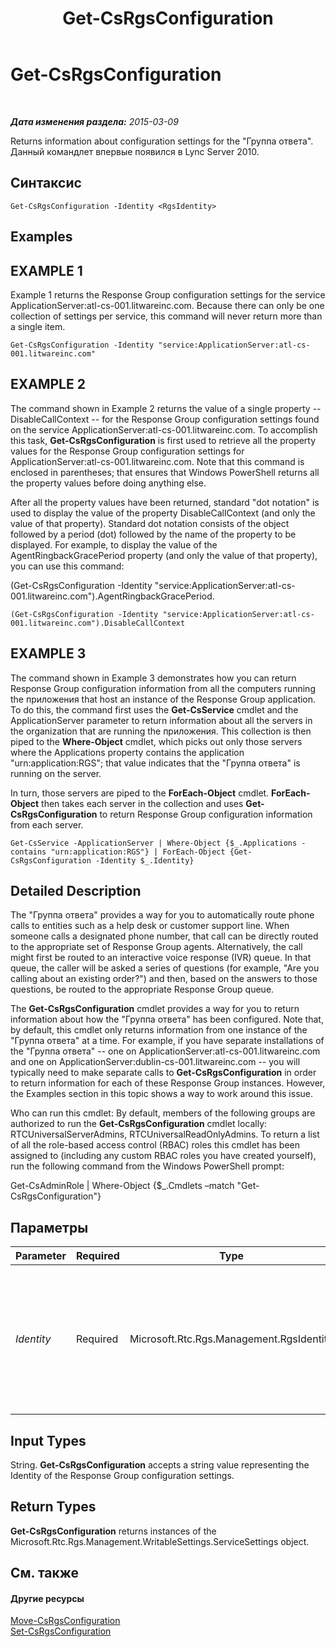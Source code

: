 ﻿---
title: Get-CsRgsConfiguration
TOCTitle: Get-CsRgsConfiguration
ms:assetid: a3667917-cfbf-47c1-8b48-e936594b5357
ms:mtpsurl: https://technet.microsoft.com/ru-ru/library/Gg412762(v=OCS.15)
ms:contentKeyID: 49310725
ms.date: 05/19/2016
mtps_version: v=OCS.15
ms.translationtype: HT
---

# Get-CsRgsConfiguration

 

_**Дата изменения раздела:** 2015-03-09_

Returns information about configuration settings for the "Группа ответа". Данный командлет впервые появился в Lync Server 2010.

## Синтаксис

    Get-CsRgsConfiguration -Identity <RgsIdentity>

## Examples

## EXAMPLE 1

Example 1 returns the Response Group configuration settings for the service ApplicationServer:atl-cs-001.litwareinc.com. Because there can only be one collection of settings per service, this command will never return more than a single item.

    Get-CsRgsConfiguration -Identity "service:ApplicationServer:atl-cs-001.litwareinc.com"

## EXAMPLE 2

The command shown in Example 2 returns the value of a single property -- DisableCallContext -- for the Response Group configuration settings found on the service ApplicationServer:atl-cs-001.litwareinc.com. To accomplish this task, **Get-CsRgsConfiguration** is first used to retrieve all the property values for the Response Group configuration settings for ApplicationServer:atl-cs-001.litwareinc.com. Note that this command is enclosed in parentheses; that ensures that Windows PowerShell returns all the property values before doing anything else.

After all the property values have been returned, standard "dot notation" is used to display the value of the property DisableCallContext (and only the value of that property). Standard dot notation consists of the object followed by a period (dot) followed by the name of the property to be displayed. For example, to display the value of the AgentRingbackGracePeriod property (and only the value of that property), you can use this command:

(Get-CsRgsConfiguration -Identity "service:ApplicationServer:atl-cs-001.litwareinc.com").AgentRingbackGracePeriod.

    (Get-CsRgsConfiguration -Identity "service:ApplicationServer:atl-cs-001.litwareinc.com").DisableCallContext

## EXAMPLE 3

The command shown in Example 3 demonstrates how you can return Response Group configuration information from all the computers running the приложения that host an instance of the Response Group application. To do this, the command first uses the **Get-CsService** cmdlet and the ApplicationServer parameter to return information about all the servers in the organization that are running the приложения. This collection is then piped to the **Where-Object** cmdlet, which picks out only those servers where the Applications property contains the application "urn:application:RGS"; that value indicates that the "Группа ответа" is running on the server.

In turn, those servers are piped to the **ForEach-Object** cmdlet. **ForEach-Object** then takes each server in the collection and uses **Get-CsRgsConfiguration** to return Response Group configuration information from each server.

    Get-CsService -ApplicationServer | Where-Object {$_.Applications -contains "urn:application:RGS"} | ForEach-Object {Get-CsRgsConfiguration -Identity $_.Identity}

## Detailed Description

The "Группа ответа" provides a way for you to automatically route phone calls to entities such as a help desk or customer support line. When someone calls a designated phone number, that call can be directly routed to the appropriate set of Response Group agents. Alternatively, the call might first be routed to an interactive voice response (IVR) queue. In that queue, the caller will be asked a series of questions (for example, "Are you calling about an existing order?") and then, based on the answers to those questions, be routed to the appropriate Response Group queue.

The **Get-CsRgsConfiguration** cmdlet provides a way for you to return information about how the "Группа ответа" has been configured. Note that, by default, this cmdlet only returns information from one instance of the "Группа ответа" at a time. For example, if you have separate installations of the "Группа ответа" -- one on ApplicationServer:atl-cs-001.litwareinc.com and one on ApplicationServer:dublin-cs-001.litwareinc.com -- you will typically need to make separate calls to **Get-CsRgsConfiguration** in order to return information for each of these Response Group instances. However, the Examples section in this topic shows a way to work around this issue.

Who can run this cmdlet: By default, members of the following groups are authorized to run the **Get-CsRgsConfiguration** cmdlet locally: RTCUniversalServerAdmins, RTCUniversalReadOnlyAdmins. To return a list of all the role-based access control (RBAC) roles this cmdlet has been assigned to (including any custom RBAC roles you have created yourself), run the following command from the Windows PowerShell prompt:

Get-CsAdminRole | Where-Object {$\_.Cmdlets –match "Get-CsRgsConfiguration"}

## Параметры


<table>
<colgroup>
<col style="width: 25%" />
<col style="width: 25%" />
<col style="width: 25%" />
<col style="width: 25%" />
</colgroup>
<thead>
<tr class="header">
<th>Parameter</th>
<th>Required</th>
<th>Type</th>
<th>Description</th>
</tr>
</thead>
<tbody>
<tr class="odd">
<td><p><em>Identity</em></p></td>
<td><p>Required</p></td>
<td><p>Microsoft.Rtc.Rgs.Management.RgsIdentity</p></td>
<td><p>Name of the service hosting the Response Group configuration settings; for example: -Identity &quot;service:ApplicationServer:atl-cs-001.litwareinc.com&quot;. If you do not include this parameter, <strong>Get-CsRgsConfiguration</strong> will prompt you to supply an Identity.</p></td>
</tr>
</tbody>
</table>


## Input Types

String. **Get-CsRgsConfiguration** accepts a string value representing the Identity of the Response Group configuration settings.

## Return Types

**Get-CsRgsConfiguration** returns instances of the Microsoft.Rtc.Rgs.Management.WritableSettings.ServiceSettings object.

## См. также

#### Другие ресурсы

[Move-CsRgsConfiguration](move-csrgsconfiguration.md)  
[Set-CsRgsConfiguration](set-csrgsconfiguration.md)

